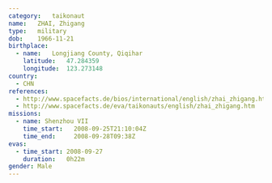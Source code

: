 ```yaml
---
category:	taikonaut
name:	ZHAI, Zhigang
type:	military
dob:	1966-11-21
birthplace:
  - name:	Longjiang County, Qiqihar
    latitude:	47.284359
    longitude:	123.273148
country:
  - CHN
references:
  - http://www.spacefacts.de/bios/international/english/zhai_zhigang.htm
  - http://www.spacefacts.de/eva/taikonauts/english/zhai_zhigang.htm
missions:
  - name: Shenzhou VII
    time_start:   2008-09-25T21:10:04Z
    time_end:     2008-09-28T09:38Z
evas:
  - time_start: 2008-09-27
    duration:   0h22m
gender:	Male
---
```

